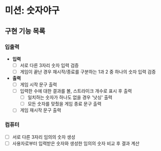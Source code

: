 # 미션: 숫자야구

## 구현 기능 목록

### 입출력
- **입력**
    - [ ] 서로 다른 3자리 숫자 입력 검증
    - [ ] 게임이 끝난 경우 재시작/종료를 구분하는 1과 2 중 하나의 숫자 입력 검증

- **출력**
    - [ ] 게임 시작 문구 출력
    - [ ] 입력한 수에 대한 결과를 볼, 스트라이크 개수로 표시 후 출력
        - [ ] 일치하는 숫자가 하나도 없을 경우 '낫싱' 출력
        - [ ] 모든 숫자를 맞췄을 게임 종료 문구 출력
    - [ ] 게임 재시작 문구 출력

### 컴퓨터
- [ ] 서로 다른 3자리 임의의 숫자 생성
- [ ] 사용자로부터 입력받은 숫자와 생성한 임의의 숫자 비교 후 결과 계산
